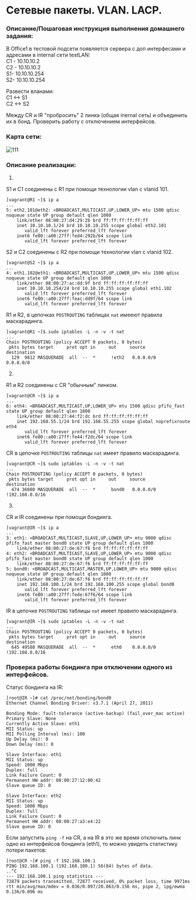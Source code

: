 # Сетевые пакеты. VLAN. LACP.

### Описание/Пошаговая инструкция выполнения домашнего задания:
В Office1 в тестовой подсети появляется сервера с доп интерфесами и адресами в internal сети testLAN: </br>
C1 - 10.10.10.2</br>
C2 - 10.10.10.2</br>
S1- 10.10.10.254</br>
S2- 10.10.10.254</br>

Развести вланами:</br>
C1 <-> S1</br>
C2 <-> S2</br>

Между CR и IR "пробросить" 2 линка (общая inernal сеть) и объединить их в бонд. Проверить работу c отключением интерфейсов.</br>

### Карта сети:
![111](https://github.com/shulgazavr/vln/assets/105816449/f36e8180-3231-4b77-a375-ab6432bd9e05)

### Описание реализации:

1.
S1 и C1 соединены с R1 при помощи технологии vlan с vlanid 101.</br>
```
[vagrant@R1 ~]$ ip a
...
5: eth2.101@eth2: <BROADCAST,MULTICAST,UP,LOWER_UP> mtu 1500 qdisc noqueue state UP group default qlen 1000
    link/ether 08:00:27:d4:29:2b brd ff:ff:ff:ff:ff:ff
    inet 10.10.10.1/24 brd 10.10.10.255 scope global eth2.101
       valid_lft forever preferred_lft forever
    inet6 fe80::a00:27ff:fed4:292b/64 scope link 
       valid_lft forever preferred_lft forever
```
S2 и C2 соединены с R2 при помощи технологии vlan с vlanid 102.
```
[vagrant@S2 ~]$ ip a
...
4: eth1.102@eth1: <BROADCAST,MULTICAST,UP,LOWER_UP> mtu 1500 qdisc noqueue state UP group default qlen 1000
    link/ether 08:00:27:ac:dd:9f brd ff:ff:ff:ff:ff:ff
    inet 10.10.10.254/24 brd 10.10.10.255 scope global eth1.102
       valid_lft forever preferred_lft forever
    inet6 fe80::a00:27ff:feac:dd9f/64 scope link 
       valid_lft forever preferred_lft forever
```

R1 и R2, в цепочках `POSTROUTING` таблицах `nat` имееют правила маскарадинга. 
```
[vagrant@R1 ~]$ sudo iptables -L -n -v -t nat
...       
Chain POSTROUTING (policy ACCEPT 0 packets, 0 bytes)
 pkts bytes target     prot opt in     out     source               destination         
  129  9812 MASQUERADE  all  --  *      !eth2   0.0.0.0/0            0.0.0.0/0 
  ```
2.
R1 и R2 соединены с CR "обычным" линком.
```
[vagrant@CR ~]$ ip a
...
6: eth4: <BROADCAST,MULTICAST,UP,LOWER_UP> mtu 1500 qdisc pfifo_fast state UP group default qlen 1000
    link/ether 08:00:27:44:f2:dc brd ff:ff:ff:ff:ff:ff
    inet 192.168.55.1/24 brd 192.168.55.255 scope global noprefixroute eth4
       valid_lft forever preferred_lft forever
    inet6 fe80::a00:27ff:fe44:f2dc/64 scope link 
       valid_lft forever preferred_lft forever
```
CR в цепочке `POSTROUTING` таблицы `nat` имеет правило маскарадинга.
```
[vagrant@CR ~]$ sudo iptables -L -n -v -t nat
...
Chain POSTROUTING (policy ACCEPT 0 packets, 0 bytes)
 pkts bytes target     prot opt in     out     source               destination         
  474 36080 MASQUERADE  all  --  *      bond0   0.0.0.0/0           !192.168.0.0/16 
```
3.
CR и IR соединены при помощи бондинга.
```
[vagrant@IR ~]$ ip a
...
3: eth1: <BROADCAST,MULTICAST,SLAVE,UP,LOWER_UP> mtu 9000 qdisc pfifo_fast master bond0 state UP group default qlen 1000
    link/ether 08:00:27:de:67:f6 brd ff:ff:ff:ff:ff:ff
4: eth2: <BROADCAST,MULTICAST,SLAVE,UP,LOWER_UP> mtu 9000 qdisc pfifo_fast master bond0 state UP group default qlen 1000
    link/ether 08:00:27:de:67:f6 brd ff:ff:ff:ff:ff:ff
5: bond0: <BROADCAST,MULTICAST,MASTER,UP,LOWER_UP> mtu 9000 qdisc noqueue state UP group default qlen 1000
    link/ether 08:00:27:de:67:f6 brd ff:ff:ff:ff:ff:ff
    inet 192.168.100.1/24 brd 192.168.100.255 scope global bond0
       valid_lft forever preferred_lft forever
    inet6 fe80::a00:27ff:fede:67f6/64 scope link 
       valid_lft forever preferred_lft forever
```
IR в цепочке `POSTROUTING` таблицы `nat` имеет правило маскарадинга.
```
[vagrant@IR ~]$ sudo iptables -L -n -v -t nat
...
Chain POSTROUTING (policy ACCEPT 0 packets, 0 bytes)
 pkts bytes target     prot opt in     out     source               destination         
  645 49580 MASQUERADE  all  --  *      eth0    0.0.0.0/0           !192.168.0.0/16
```

### Проверка работы бондинга при отключении одного из интерфейсов.
Статус бондинга на IR:
```
[root@IR ~]# cat /proc/net/bonding/bond0
Ethernet Channel Bonding Driver: v3.7.1 (April 27, 2011)

Bonding Mode: fault-tolerance (active-backup) (fail_over_mac active)
Primary Slave: None
Currently Active Slave: eth1
MII Status: up
MII Polling Interval (ms): 100
Up Delay (ms): 0
Down Delay (ms): 0

Slave Interface: eth1
MII Status: up
Speed: 1000 Mbps
Duplex: full
Link Failure Count: 0
Permanent HW addr: 08:00:27:12:00:42
Slave queue ID: 0

Slave Interface: eth2
MII Status: up
Speed: 1000 Mbps
Duplex: full
Link Failure Count: 0
Permanent HW addr: 08:00:27:a3:e4:22
Slave queue ID: 0
```

Если запустить `ping -f` на CR, а на IR в это же время отключить линк одно из интерфейсов бондинга (eth1), то можно увидеть статистику потери пакетов:
```
[root@CR ~]# ping -f 192.168.100.1
PING 192.168.100.1 (192.168.100.1) 56(84) bytes of data.
..^C
--- 192.168.100.1 ping statistics ---
72879 packets transmitted, 72877 received, 0% packet loss, time 9971ms
rtt min/avg/max/mdev = 0.036/0.097/20.063/0.156 ms, pipe 2, ipg/ewma 0.136/0.096 ms
```

